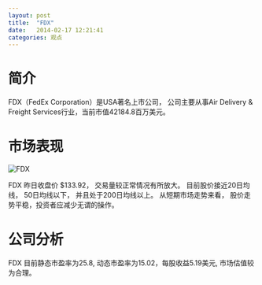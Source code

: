 ```yaml
---
layout: post
title:  "FDX"
date:   2014-02-17 12:21:41
categories: 观点
---
```


# 简介
FDX（FedEx Corporation）是USA著名上市公司，
公司主要从事Air Delivery & Freight Services行业，当前市值42184.8百万美元。

# 市场表现

![FDX](http://finviz.com/chart.ashx?t=FDX&ty=c&ta=1&p=d&s=l)

FDX 昨日收盘价 $133.92，
交易量较正常情况有所放大。
目前股价接近20日均线，
50日均线以下，
并且处于200日均线以上。
从短期市场走势来看，
股价走势平稳，投资者应减少无谓的操作。

# 公司分析
FDX 目前静态市盈率为25.8, 动态市盈率为15.02，每股收益5.19美元,
市场估值较为合理。
